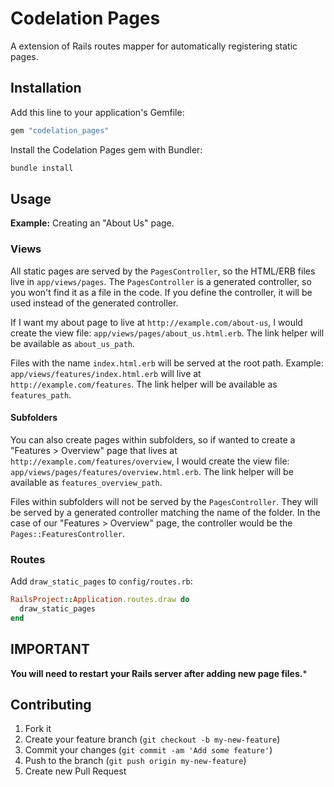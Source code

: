 # Codelation Pages

A extension of Rails routes mapper for automatically registering static pages.

## Installation

Add this line to your application's Gemfile:

```ruby
gem "codelation_pages"
```

Install the Codelation Pages gem with Bundler:

```bash
bundle install
```

## Usage

**Example:** Creating an "About Us" page.

### Views

All static pages are served by the `PagesController`, so the HTML/ERB files live in
`app/views/pages`. The `PagesController` is a generated controller,
so you won't find it as a file in the code. If you define the controller,
it will be used instead of the generated controller.

If I want my about page to live at `http://example.com/about-us`,
I would create the view file: `app/views/pages/about_us.html.erb`.
The link helper will be available as `about_us_path`.

Files with the name `index.html.erb` will be served at the root path.
Example: `app/views/features/index.html.erb` will live at `http://example.com/features`.
The link helper will be available as `features_path`.

#### Subfolders

You can also create pages within subfolders, so if wanted to create a
"Features > Overview" page that lives at `http://example.com/features/overview`,
I would create the view file: `app/views/pages/features/overview.html.erb`.
The link helper will be available as `features_overview_path`.

Files within subfolders will not be served by the `PagesController`. They will
be served by a generated controller matching the name of the folder. In the case of our
"Features > Overview" page, the controller would be the `Pages::FeaturesController`.

### Routes

Add `draw_static_pages` to `config/routes.rb`:

```ruby
RailsProject::Application.routes.draw do
  draw_static_pages
end
```

## IMPORTANT

**You will need to restart your Rails server after adding new page files.***

## Contributing

1. Fork it
2. Create your feature branch (`git checkout -b my-new-feature`)
3. Commit your changes (`git commit -am 'Add some feature'`)
4. Push to the branch (`git push origin my-new-feature`)
5. Create new Pull Request
